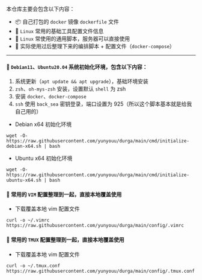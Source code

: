 本仓库主要会包含以下内容：
- 📦 自己打包的 `docker` 镜像 `dockerfile` 文件
- 📒 `Linux` 常用的基础工具配置文件信息
- 🐎 `Linux` 常使用的通用脚本，服务器可以直接使用
- 🚌 实际使用过后整理下来的编排脚本 + 配置文件（`docker-compose`）
---
#### 🍉 `Debian11`、`Ubuntu20.04` 系统初始化环境，包含以下内容：
1. 系统更新（`apt update && apt upgrade`），基础环境安装
2. `zsh`、`oh-mys-zsh` 安装，设置默认 `shell` 为 zsh
3. 安装 `docker`、`docker-compose`
4. `ssh` 使用 `back_sea` 密钥登录，端口设置为 925（所以这个脚本基本就是给我自己用的）

- Debian x64 初始化环境
```
wget -O- https://raw.githubusercontent.com/yunyouu/durga/main/cmd/initialize-debian-x64.sh | bash
```

- Ubuntu x64 初始化环境
```
wget -O- https://raw.githubusercontent.com/yunyouu/durga/main/cmd/initialize-ubuntu-x64.sh | bash
```

#### 📓 常用的 `VIM` 配置整理到一起，直接本地覆盖使用
- 下载覆盖本地 vim 配置文件
```
curl -o ~/.vimrc https://raw.githubusercontent.com/yunyouu/durga/main/config/.vimrc
```

#### 📓 常用的 `TMUX` 配置整理到一起，直接本地覆盖使用
- 下载覆盖本地 vim 配置文件
```
curl -o ~/.tmux.conf https://raw.githubusercontent.com/yunyouu/durga/main/config/.tmux.conf
```